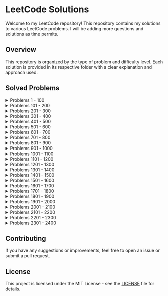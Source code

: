 # LeetCode Solutions

Welcome to my LeetCode repository! This repository contains my solutions to various LeetCode problems. I will be adding more questions and solutions as time permits.

## Overview

This repository is organized by the type of problem and difficulty level. Each solution is provided in its respective folder with a clear explanation and approach used.
 
## Solved Problems
<details>
<summary>Problems 1 - 100</summary>

<details>
<summary>Problems 1 - 10</summary>

&nbsp;&nbsp;&nbsp;&nbsp;[1. Two Sum](https://leetcode.com/problems/two-sum) ---> [Solution](https://github.com/LichtsteinReuven/LeetCode/tree/main/Easy/1.%20TwoSum) 

&nbsp;&nbsp;&nbsp;&nbsp;[2. Add Two Numbers](https://leetcode.com/problems/add-two-numbers) ---> [Solution](https://github.com/LichtsteinReuven/LeetCode/tree/main/Medium/2.%20AddTwoNumbers)

&nbsp;&nbsp;&nbsp;&nbsp;[3. Longest Substring Without Repeating Characters](https://leetcode.com/problems/longest-substring-without-repeating-characters/) ---> [Solution](https://github.com/LichtsteinReuven/LeetCode/tree/main/Medium/3.%20LongestSubstringWithoutRepeatingCharacters/Python)

&nbsp;&nbsp;&nbsp;&nbsp;[6. Zigzag Conversion](https://leetcode.com/problems/zigzag-conversion/) ---> [Solution](https://github.com/LichtsteinReuven/LeetCode/tree/main/Medium/6.%20ZigzagConversion)

&nbsp;&nbsp;&nbsp;&nbsp;[7. Reverse Integer](https://leetcode.com/problems/reverse-integer/) ---> [Solution](https://github.com/LichtsteinReuven/LeetCode/tree/main/Medium/7.%20ReverseInteger)

&nbsp;&nbsp;&nbsp;&nbsp;[9. Palindrome Number](https://leetcode.com/problems/palindrome-number/) ---> [Solution](https://github.com/LichtsteinReuven/LeetCode/tree/main/Easy/9.%20PalindromeNumber)

</details>

<details>
<summary>Problems 11 - 20</summary>

&nbsp;&nbsp;&nbsp;&nbsp;[11. Container With Most Water](https://leetcode.com/problems/container-with-most-water/) ---> [Solution](https://github.com/LichtsteinReuven/LeetCode/tree/main/Medium/11.ContainerWithMostWater/Python)

&nbsp;&nbsp;&nbsp;&nbsp;[12. Integer to Roman](https://leetcode.com/problems/integer-to-roman/) ---> [Solution](https://github.com/LichtsteinReuven/LeetCode/tree/main/Medium/12.IntegerToRoman/Python)

&nbsp;&nbsp;&nbsp;&nbsp;[13. Roman to Integer](https://leetcode.com/problems/roman-to-integer/) ---> [Solution](https://github.com/LichtsteinReuven/LeetCode/tree/main/Easy/13.%20RomanToInteger)

&nbsp;&nbsp;&nbsp;&nbsp;[14. Longest Common Prefix](https://leetcode.com/problems/longest-common-prefix/) ---> [Solution](https://github.com/LichtsteinReuven/LeetCode/tree/main/Easy/14.%20LongestCommonPrefix)

&nbsp;&nbsp;&nbsp;&nbsp;[15. 3Sum](https://leetcode.com/problems/3sum/) ---> [Solution](https://github.com/LichtsteinReuven/LeetCode/tree/main/Medium/15.3Sum/Python)

&nbsp;&nbsp;&nbsp;&nbsp;[17. Letter Combinations of a Phone Number](https://leetcode.com/problems/letter-combinations-of-a-phone-number/) ---> [Solution](https://github.com/LichtsteinReuven/LeetCode/tree/main/Medium/17.LetterCombinationsOfAPhoneNumber/Python)

&nbsp;&nbsp;&nbsp;&nbsp;[20. Valid Parentheses](https://leetcode.com/problems/valid-parentheses/) ---> [Solution](https://github.com/LichtsteinReuven/LeetCode/tree/main/Easy/20.ValidParentheses/Python)

</details>

<details>
<summary>Problems 21 - 30</summary>

&nbsp;&nbsp;&nbsp;&nbsp;[21. Merge Two Sorted Lists](https://leetcode.com/problems/merge-two-sorted-lists/) ---> [Solution](https://github.com/LichtsteinReuven/LeetCode/tree/main/Easy/21.%20MergeTwoSortedLists)

&nbsp;&nbsp;&nbsp;&nbsp;[26. Remove Duplicates from Sorted Array](https://leetcode.com/problems/remove-duplicates-from-sorted-array) ---> [Solution](https://github.com/LichtsteinReuven/LeetCode/tree/main/Easy/26.%20RemoveDuplicatesFromSortedArray/Python)

&nbsp;&nbsp;&nbsp;&nbsp;[27. Remove Element](https://leetcode.com/problems/remove-element/) ---> [Solution](https://github.com/LichtsteinReuven/LeetCode/tree/main/Easy/27.%20RemoveElement/Python)

&nbsp;&nbsp;&nbsp;&nbsp;[28. Find the Index of the First Occurrence in a String](https://leetcode.com/problems/find-the-index-of-the-first-occurrence-in-a-string/) ---> [Solution](https://github.com/LichtsteinReuven/LeetCode/tree/main/Easy/28.FindTheIndexOfTheFirstOccurrenceInAString/Python)

&nbsp;&nbsp;&nbsp;&nbsp;[30. Substring with Concatenation of All Words](https://leetcode.com/problems/substring-with-concatenation-of-all-words/) ---> [Solution](https://github.com/LichtsteinReuven/LeetCode/tree/main/Hard/30.SubstringWithConcatenationOfAllWords/Python)

</details>

<details>
<summary>Problems 31 - 40</summary>

&nbsp;&nbsp;&nbsp;&nbsp;[35. Search Insert Position](https://leetcode.com/problems/search-insert-position/) ---> [Solution](https://github.com/LichtsteinReuven/LeetCode/tree/main/Easy/35.SearchInsertPosition/Python)

&nbsp;&nbsp;&nbsp;&nbsp;[39. Combination Sum](https://leetcode.com/problems/combination-sum/) ---> [Solution](https://github.com/LichtsteinReuven/LeetCode/tree/main/Medium/39.CombinationSum/Python)

</details>

<details>
<summary>Problems 41 - 50</summary>

&nbsp;&nbsp;&nbsp;&nbsp;[46. Permutations](https://leetcode.com/problems/permutations/) ---> [Solution](https://github.com/LichtsteinReuven/LeetCode/tree/main/Medium/46.Permutations/Python)

&nbsp;&nbsp;&nbsp;&nbsp;[48. Rotate Image](https://leetcode.com/problems/rotate-image/) ---> [Solution](https://github.com/LichtsteinReuven/LeetCode/tree/main/Medium/48.RotateImage/Python)

</details>

<details>
<summary>Problems 51 - 60</summary>

&nbsp;&nbsp;&nbsp;&nbsp;[52. N-Queens II](https://leetcode.com/problems/n-queens-ii/) ---> [Solution](https://github.com/LichtsteinReuven/LeetCode/tree/main/Hard/52.N-QueensII/Python)

&nbsp;&nbsp;&nbsp;&nbsp;[56. Merge Intervals](https://leetcode.com/problems/merge-intervals/) ---> [Solution](https://github.com/LichtsteinReuven/LeetCode/tree/main/Medium/56.MergeIntervals/Python)

&nbsp;&nbsp;&nbsp;&nbsp;[57. Insert Interval](https://leetcode.com/problems/insert-interval/) ---> [Solution](https://github.com/LichtsteinReuven/LeetCode/tree/main/Medium/57.InsertInterval/Python)

</details>

<details>
<summary>Problems 61 - 70</summary>

&nbsp;&nbsp;&nbsp;&nbsp;[61. Rotate List](https://leetcode.com/problems/rotate-list/) ---> [Solution](https://github.com/LichtsteinReuven/LeetCode/tree/main/Medium/61.RotateList/Python)

&nbsp;&nbsp;&nbsp;&nbsp;[63. Unique Paths II](https://leetcode.com/problems/unique-paths-ii/) ---> [Solution](https://github.com/LichtsteinReuven/LeetCode/tree/main/Medium/63.UniquePathsII/Python)

&nbsp;&nbsp;&nbsp;&nbsp;[64. Minimum Path Sum](https://leetcode.com/problems/minimum-path-sum/) ---> [Solution](https://github.com/LichtsteinReuven/LeetCode/tree/main/Medium/64.MinimumPathSum/Python)

&nbsp;&nbsp;&nbsp;&nbsp;[66. Plus One](https://leetcode.com/problems/plus-one/) ---> [Solution](https://github.com/LichtsteinReuven/LeetCode/tree/main/Easy/66.PlusOne/Python)

&nbsp;&nbsp;&nbsp;&nbsp;[67. Add Binary](https://leetcode.com/problems/add-binary/) ---> [Solution](https://github.com/LichtsteinReuven/LeetCode/tree/main/Easy/67.AddBinary/Python)

&nbsp;&nbsp;&nbsp;&nbsp;[70. Climbing Stairs](https://leetcode.com/problems/climbing-stairs/) ---> [Solution](https://github.com/LichtsteinReuven/LeetCode/tree/main/Easy/70.ClimbingStairs/Python)

</details>

<details>
<summary>Problems 71 - 80</summary>

&nbsp;&nbsp;&nbsp;&nbsp;[73. Set Matrix Zeroes](https://leetcode.com/problems/set-matrix-zeroes/) ---> [Solution](https://github.com/LichtsteinReuven/LeetCode/tree/main/Medium/73.SetMatrixZeroes/Python)

&nbsp;&nbsp;&nbsp;&nbsp;[74. Search a 2D Matrix](https://leetcode.com/problems/search-a-2d-matrix/) ---> [Solution](https://github.com/LichtsteinReuven/LeetCode/tree/main/Medium/74.SearchA2DMatrix/Python)

&nbsp;&nbsp;&nbsp;&nbsp;[77. Combinations](https://leetcode.com/problems/combinations/) ---> [Solution](https://github.com/LichtsteinReuven/LeetCode/tree/main/Medium/77.Combinations/Python)

&nbsp;&nbsp;&nbsp;&nbsp;[80. Remove Duplicates from Sorted Array II](https://leetcode.com/problems/remove-duplicates-from-sorted-array-ii/) ---> [Solution](https://github.com/LichtsteinReuven/LeetCode/tree/main/Medium/80.%20RemoveDuplicatesFromSortedArrayII/Python)

</details>

<details>
<summary>Problems 81 - 90</summary>

&nbsp;&nbsp;&nbsp;&nbsp;[88. Merge Sorted Array](https://leetcode.com/problems/merge-sorted-array/) ---> [Solution](https://github.com/LichtsteinReuven/LeetCode/tree/main/Easy/88.%20MergeSortedArray/Python)
 
</details>

<details>
<summary>Problems 91 - 100</summary>

&nbsp;&nbsp;&nbsp;&nbsp;[100. Same Tree](https://leetcode.com/problems/same-tree/) ---> [Solution](https://github.com/LichtsteinReuven/LeetCode/tree/main/Easy/100.%20SameTree)

</details>

</details>

<details>
<summary>Problems 101 - 200</summary>

<details>
<summary>Problems 101 - 110</summary>

&nbsp;&nbsp;&nbsp;&nbsp;[104. Maximum Depth of Binary Tree](https://leetcode.com/problems/maximum-depth-of-binary-tree/) ---> [Solution](https://github.com/LichtsteinReuven/LeetCode/tree/main/Easy/104.MaximumDepthOfBinaryTree/Python)

&nbsp;&nbsp;&nbsp;&nbsp;[108. Convert Sorted Array to Binary Search Tree](https://leetcode.com/problems/convert-sorted-array-to-binary-search-tree/) ---> [Solution](https://github.com/LichtsteinReuven/LeetCode/tree/main/Easy/108.ConvertSortedArrayToBinarySearchTree/Python)

</details>

<details>
<summary>Problems 111 - 120</summary>

&nbsp;&nbsp;&nbsp;&nbsp;[112. Path Sum](https://leetcode.com/problems/path-sum/) ---> [Solution](https://github.com/LichtsteinReuven/LeetCode/tree/main/Easy/112.PathSum/Python)

&nbsp;&nbsp;&nbsp;&nbsp;[120. Triangle](https://leetcode.com/problems/triangle/) ---> [Solution](https://github.com/LichtsteinReuven/LeetCode/tree/main/Medium/120.Triangle/Python)

</details>

<details>
<summary>Problems 121 - 130</summary>

&nbsp;&nbsp;&nbsp;&nbsp;[125. Valid Palindrome](https://leetcode.com/problems/valid-palindrome/) ---> [Solution](https://github.com/LichtsteinReuven/LeetCode/tree/main/Easy/125.%20ValidPalindrome/Python)

</details> 

<details>
<summary>Problems 131 - 140</summary>

&nbsp;&nbsp;&nbsp;&nbsp;[138. Copy List with Random Pointer](https://leetcode.com/problems/copy-list-with-random-pointer/) ---> [Solution](https://github.com/LichtsteinReuven/LeetCode/tree/main/Medium/138.CopyListWithRandomPointer/Python)

</details>

<details>
<summary>Problems 141 - 150</summary>

&nbsp;&nbsp;&nbsp;&nbsp;[141. Linked List Cycle](https://leetcode.com/problems/linked-list-cycle/) ---> [Solution](https://github.com/LichtsteinReuven/LeetCode/tree/main/Easy/141.LinkedListCycle/Python)

&nbsp;&nbsp;&nbsp;&nbsp;[150. Evaluate Reverse Polish Notation](https://leetcode.com/problems/evaluate-reverse-polish-notation/) ---> [Solution](https://github.com/LichtsteinReuven/LeetCode/tree/main/Medium/150.EvaluateReversePolishNotation/Python)

</details>  

<details>
<summary>Problems 151 - 160</summary>

&nbsp;&nbsp;&nbsp;&nbsp;[151. Reverse Words in a String](https://leetcode.com/problems/reverse-words-in-a-string/) ---> [Solution](https://github.com/LichtsteinReuven/LeetCode/tree/main/Medium/151.ReverseWordsInAString/Python)

&nbsp;&nbsp;&nbsp;&nbsp;[155. Min Stack](https://leetcode.com/problems/min-stack/) ---> [Solution](https://github.com/LichtsteinReuven/LeetCode/tree/main/Medium/155.MinStack/Python)

</details>

<details>
<summary>Problems 161 - 170</summary>

&nbsp;&nbsp;&nbsp;&nbsp;[167. Two Sum II - Input array is sorted](https://leetcode.com/problems/two-sum-ii-input-array-is-sorted/) ---> [Solution](https://github.com/LichtsteinReuven/LeetCode/tree/main/Medium/167.TwoSumII%20-InputArrayIsSorted/Python)

&nbsp;&nbsp;&nbsp;&nbsp;[169. Majority Element](https://leetcode.com/problems/majority-element/) ---> [Solution](https://github.com/LichtsteinReuven/LeetCode/tree/main/Easy/169.%20MajorityElement/Python)

</details>

<details>
<summary>Problems 171 - 180</summary>
</details>

<details>
<summary>Problems 181 - 190</summary>

&nbsp;&nbsp;&nbsp;&nbsp;[189. Rotate Array](https://leetcode.com/problems/rotate-array/) ---> [Solution](https://github.com/LichtsteinReuven/LeetCode/tree/main/Medium/189.%20RotateArray/Python)

&nbsp;&nbsp;&nbsp;&nbsp;[190. Reverse Bits](https://leetcode.com/problems/reverse-bits/) ---> [Solution](https://github.com/LichtsteinReuven/LeetCode/tree/main/Easy/190.ReverseBits/Python)

</details>

<details>
<summary>Problems 191 - 200</summary>

&nbsp;&nbsp;&nbsp;&nbsp;[197. Rising Temperature](https://leetcode.com/problems/rising-temperature/) ---> [Solution](https://github.com/LichtsteinReuven/LeetCode/tree/main/Easy/197.RisingTemperature/SQL)

&nbsp;&nbsp;&nbsp;&nbsp;[198. House Robber](https://leetcode.com/problems/house-robber/) ---> [Solution](https://github.com/LichtsteinReuven/LeetCode/tree/main/Medium/198.HouseRobber/Python)

</details>

</details>

<details>
<summary>Problems 201 - 300</summary>

<details>
<summary>Problems 201 - 210</summary>

&nbsp;&nbsp;&nbsp;&nbsp;[202. Happy Number](https://leetcode.com/problems/happy-number/) ---> [Solution](https://github.com/LichtsteinReuven/LeetCode/tree/main/Easy/202.HappyNumber/Python)

&nbsp;&nbsp;&nbsp;&nbsp;[205. Isomorphic Strings](https://leetcode.com/problems/isomorphic-strings/) ---> [Solution](https://github.com/LichtsteinReuven/LeetCode/tree/main/Easy/205.IsomorphicStrings/Python)

&nbsp;&nbsp;&nbsp;&nbsp;[209. Minimum Size Subarray Sum](https://leetcode.com/problems/minimum-size-subarray-sum/) ---> [Solution](https://github.com/LichtsteinReuven/LeetCode/tree/main/Medium/209.MinimumSizeSubarraySum/Python)

</details>

<details>
<summary>Problems 211 - 220</summary>

&nbsp;&nbsp;&nbsp;&nbsp;[219. Contains Duplicate II](https://leetcode.com/problems/contains-duplicate-ii/) ---> [Solution](https://github.com/LichtsteinReuven/LeetCode/tree/main/Easy/219.ContainsDuplicateII/Python)

</details>  

<details>
<summary>Problems 221 - 230</summary>

&nbsp;&nbsp;&nbsp;&nbsp;[226. Invert Binary Tree](https://leetcode.com/problems/invert-binary-tree/) ---> [Solution](https://github.com/LichtsteinReuven/LeetCode/tree/main/Easy/226.InvertBinaryTree/Python)

&nbsp;&nbsp;&nbsp;&nbsp;[228. Summary Ranges](https://leetcode.com/problems/summary-ranges/) ---> [Solution](https://github.com/LichtsteinReuven/LeetCode/tree/main/Easy/228.SummaryRanges/Python)

</details>

<details>
<summary>Problems 231 - 240</summary>
</details>

<details>
<summary>Problems 241 - 250</summary>

&nbsp;&nbsp;&nbsp;&nbsp;[242. Valid Anagram](https://leetcode.com/problems/valid-anagram/) ---> [Solution](https://github.com/LichtsteinReuven/LeetCode/tree/main/Easy/242.ValidAnagram/Python)

</details>

<details>
<summary>Problems 251 - 260</summary>
</details>

<details>
<summary>Problems 261 - 270</summary>
</details>

<details>
<summary>Problems 271 - 280</summary>
</details>

<details>
<summary>Problems 281 - 290</summary>

&nbsp;&nbsp;&nbsp;&nbsp;[283. Move Zeroes](https://leetcode.com/problems/move-zeroes/) ---> [Solution](https://github.com/LichtsteinReuven/LeetCode/tree/main/Easy/283.MoveZeroes/C)

&nbsp;&nbsp;&nbsp;&nbsp;[290. Word Pattern](https://leetcode.com/problems/word-pattern/) ---> [Solution](https://github.com/LichtsteinReuven/LeetCode/tree/main/Easy/290.WordPattern/Python)
</details> 

<details>
<summary>Problems 291 - 300</summary>
</details>

</details>

<details>
<summary>Problems 301 - 400</summary>

<details>
<summary>Problems 301 - 310</summary>
</details>

<details>
<summary>Problems 311 - 320</summary>
</details>

<details>
<summary>Problems 321 - 330</summary>
</details>

<details>
<summary>Problems 331 - 340</summary>
</details>

<details>
<summary>Problems 341 - 350</summary>
</details>

<details>
<summary>Problems 351 - 360</summary>
</details>

<details>
<summary>Problems 361 - 370</summary>
</details>

<details>
<summary>Problems 371 - 380</summary>

&nbsp;&nbsp;&nbsp;&nbsp;[380. Insert Delete GetRandom O(1)](https://leetcode.com/problems/insert-delete-getrandom-o1/) ---> [Solution](https://github.com/LichtsteinReuven/LeetCode/tree/main/Medium/380.InsertDeleteGetRandomO(1)/Python)

</details>

<details>
<summary>Problems 381 - 390</summary>

&nbsp;&nbsp;&nbsp;&nbsp;[383. Ransom Note](https://leetcode.com/problems/ransom-note/) ---> [Solution](https://github.com/LichtsteinReuven/LeetCode/tree/main/Easy/383.RansomNote/Python)
</details>

<details>
<summary>Problems 391 - 400</summary>

&nbsp;&nbsp;&nbsp;&nbsp;[392. Is Subsequence](https://leetcode.com/problems/is-subsequence/) ---> [Solution](https://github.com/LichtsteinReuven/LeetCode/tree/main/Easy/392.IsSubsequence)

</details>

</details>

<details>
<summary>Problems 401 - 500</summary>

</details>

<details>
<summary>Problems 501 - 600</summary>

[550. Game Play Analysis IV](https://leetcode.com/problems/game-play-analysis-iv/) ---> [Solution](https://github.com/LichtsteinReuven/LeetCode/tree/main/Medium/550.GamePlayAnalysisIV/SQL)

[570. Managers with at Least 5 Direct Reports](https://leetcode.com/problems/managers-with-at-least-5-direct-reports/) ---> [Solution](https://github.com/LichtsteinReuven/LeetCode/tree/main/Medium/570.ManagersWithAtLeast5DirectReports/SQL)

[577. Employee Bonus](https://leetcode.com/problems/employee-bonus/) ---> [Solution](https://github.com/LichtsteinReuven/LeetCode/tree/main/Easy/577.EmployeeBonus/SQL)

[584. Find Customer Referee](https://leetcode.com/problems/find-customer-referee/) ---> [Solution](https://github.com/LichtsteinReuven/LeetCode/tree/main/Easy/584.FindCustomerReferee/SQL)

[595. Big Countries](https://leetcode.com/problems/big-countries/) ---> [Solution](https://github.com/LichtsteinReuven/LeetCode/tree/main/Easy/595.BigCountries/SQL)

[596. Classes More Than 5 Students](https://leetcode.com/problems/classes-more-than-5-students/) ---> [Solution](https://github.com/LichtsteinReuven/LeetCode/tree/main/Easy/596.ClassesMoreThan5Students/SQL)

</details>

<details>
<summary>Problems 601 - 700</summary>

<details>
<summary>Problems 601 - 610</summary>

&nbsp;&nbsp;&nbsp;&nbsp;[605. Can Place Flowers](https://leetcode.com/problems/can-place-flowers/) ---> [Solution](https://github.com/LichtsteinReuven/LeetCode/tree/main/Easy/605.CanPlaceFlowers/C)

</details>

<details>
<summary>Problems 611 - 620</summary>

&nbsp;&nbsp;&nbsp;&nbsp;[620. Not Boring Movies](https://leetcode.com/problems/not-boring-movies/) ---> [Solution](https://github.com/LichtsteinReuven/LeetCode/tree/main/Easy/620.NotBoringMovies/SQL)

</details>

<details>
<summary>Problems 621 - 630</summary>
</details>

<details>
<summary>Problems 631 - 640</summary>
</details>

<details>
<summary>Problems 641 - 650</summary>

&nbsp;&nbsp;&nbsp;&nbsp;[643. Maximum Average Subarray I](https://leetcode.com/problems/maximum-average-subarray-i/) ---> [Solution](https://github.com/LichtsteinReuven/LeetCode/tree/main/Easy/643.MaximumAverageSubarrayI/C)

</details>

<details>
<summary>Problems 651 - 660</summary>
</details>

<details>
<summary>Problems 661 - 670</summary>
</details>

<details>
<summary>Problems 671 - 680</summary>
</details>

<details>
<summary>Problems 681 - 690</summary>
</details>

<details>
<summary>Problems 691 - 700</summary>
</details>

</details>

<details>
<summary>Problems 701 - 800</summary>
</details>

<details>
<summary>Problems 801 - 900</summary>
</details>

<details>
<summary>Problems 901 - 1000</summary>
</details>

<details>
<summary>Problems 1001 - 1100</summary>

<details>
<summary>Problems 1001 - 1010</summary>
</details>

<details>
<summary>Problems 1011 - 1020</summary>
</details>

<details>
<summary>Problems 1021 - 1030</summary>
</details>

<details>
<summary>Problems 1031 - 1040</summary>
</details>

<details>
<summary>Problems 1041 - 1050</summary>
</details>

<details>
<summary>Problems 1051 - 1060</summary>
</details>

<details>
<summary>Problems 1061 - 1070</summary>

&nbsp;&nbsp;&nbsp;&nbsp;[1068. Product Sales Analysis I](https://leetcode.com/problems/product-sales-analysis-i/) ---> [Solution](https://github.com/LichtsteinReuven/LeetCode/tree/main/Easy/1068.ProductSalesAnalysisI/SQL)

</details>

<details>
<summary>Problems 1071 - 1080</summary>

&nbsp;&nbsp;&nbsp;&nbsp;[1071. Greatest Common Divisor of Strings](https://leetcode.com/problems/greatest-common-divisor-of-strings/) ---> [Solution](https://github.com/LichtsteinReuven/LeetCode/tree/main/Easy/1071.GreatestCommonDivisorOfStrings/C)

&nbsp;&nbsp;&nbsp;&nbsp;[1075. Project Employees I](https://leetcode.com/problems/project-employees-i/) ---> [Solution](https://github.com/LichtsteinReuven/LeetCode/tree/main/Easy/1075.ProjectEmployeesI/SQL)

</details>

<details>
<summary>Problems 1081 - 1090</summary>
</details>

<details>
<summary>Problems 1091 - 1100</summary>
</details>

</details>

<details>
<summary>Problems 1101 - 1200</summary>

[1148. Article Views I](https://leetcode.com/problems/article-views-i/) ---> [Solution](https://github.com/LichtsteinReuven/LeetCode/tree/main/Easy/1148.ArticleViewsI/SQL)

[1174. Immediate Food Delivery II](https://leetcode.com/problems/immediate-food-delivery-ii/) ---> [Solution](https://github.com/LichtsteinReuven/LeetCode/tree/main/Medium/1174.ImmediateFoodDeliveryII/SQL)

[1193. Monthly Transactions I](https://leetcode.com/problems/monthly-transactions-i/) ---> [Solution](https://github.com/LichtsteinReuven/LeetCode/tree/main/Medium/1193.MonthlyTransactionsI/SQL)

</details>

<details>
<summary>Problems 1201 - 1300</summary>

[1211. Queries Quality and Percentage](https://leetcode.com/problems/queries-quality-and-percentage/) ---> [Solution](https://github.com/LichtsteinReuven/LeetCode/tree/main/Easy/1211.QueriesQualityAndPercentage/SQL)

[1251. Average Selling Price](https://leetcode.com/problems/average-selling-price/) ---> [Solution](https://github.com/LichtsteinReuven/LeetCode/tree/main/Easy/1251.AverageSellingPrice/SQL)

[1280. Students and Examinations](https://leetcode.com/problems/students-and-examinations/) ---> [Solution](https://github.com/LichtsteinReuven/LeetCode/tree/main/Easy/1280.StudentsAndExaminations/SQL)

</details>

<details>
<summary>Problems 1301 - 1400</summary>

[1378. Replace Employee ID With The Unique Identifier](https://leetcode.com/problems/replace-employee-id-with-the-unique-identifier/) ---> [Solution](https://github.com/LichtsteinReuven/LeetCode/tree/main/Easy/1378.ReplaceEmployeeIDWithTheUniqueIdentifier/SQL)

</details>

<details>
<summary>Problems 1401 - 1500</summary>

<details>
<summary>Problems 1401 - 1410</summary>
</details>

<details>
<summary>Problems 1411 - 1420</summary>
</details>

<details>
<summary>Problems 1421 - 1430</summary>
</details>

<details>
<summary>Problems 1431 - 1440</summary>

&nbsp;&nbsp;&nbsp;&nbsp;[1431. Kids With the Greatest Number of Candies](https://leetcode.com/problems/kids-with-the-greatest-number-of-candies/) ---> [Solution](https://github.com/LichtsteinReuven/LeetCode/tree/main/Easy/1431.KidsWithTheGreatestNumberOfCandies/C)

</details>

<details>
<summary>Problems 1441 - 1450</summary>
</details>

<details>
<summary>Problems 1451 - 1460</summary>
</details>

<details>
<summary>Problems 1461 - 1470</summary>
</details>

<details>
<summary>Problems 1471 - 1480</summary>
</details>

<details>
<summary>Problems 1481 - 1490</summary>
</details>

<details>
<summary>Problems 1491 - 1500</summary>
</details>

</details>

<details>
<summary>Problems 1501 - 1600</summary>

[1581. Customer Who Visited But Did Not Make Any Transactions](https://leetcode.com/problems/customer-who-visited-but-did-not-make-any-transactions/) ---> [Solution](https://github.com/LichtsteinReuven/LeetCode/tree/main/Easy/1581.CustomerWhoVisitedButDidNotMakeAnyTransactions/SQL)

</details>

<details>
<summary>Problems 1601 - 1700</summary>

[1633. Percentage of Users Attended a Contest](https://leetcode.com/problems/percentage-of-users-attended-a-contest/) ---> [Solution](https://github.com/LichtsteinReuven/LeetCode/tree/main/Easy/1633.PercentageOfUsersAttendedAContest/SQL)

[1661. Average Time of Process per Machine](https://leetcode.com/problems/average-time-of-process-per-machine/) ---> [Solution](https://github.com/LichtsteinReuven/LeetCode/tree/main/Easy/1661.AverageTimeOfProcessPerMachine/SQL)

[1683. Invalid Tweets](https://leetcode.com/problems/invalid-tweets/) ---> [Solution](https://github.com/LichtsteinReuven/LeetCode/tree/main/Easy/1683.InvalidTweets/SQL)

</details>

<details>
<summary>Problems 1701 - 1800</summary>

<details>
<summary>Problems 1701 - 1710</summary>
</details>

<details>
<summary>Problems 1711 - 1720</summary>
</details>

<details>
<summary>Problems 1721 - 1730</summary>
</details>

<details>
<summary>Problems 1731 - 1740</summary>
</details>

<details>
<summary>Problems 1741 - 1750</summary>
</details>

<details>
<summary>Problems 1751 - 1760</summary>

&nbsp;&nbsp;&nbsp;&nbsp;[1757. Recyclable and Low Fat Products](https://leetcode.com/problems/recyclable-and-low-fat-products/) ---> [Solution](https://github.com/LichtsteinReuven/LeetCode/tree/main/Easy/1757.RecuclableAndLowFatProducts/SQL)
</details>

<details>
<summary>Problems 1761 - 1770</summary>

&nbsp;&nbsp;&nbsp;&nbsp;[1768. Merge Names](https://leetcode.com/problems/merge-names/) ---> [Solution](https://github.com/LichtsteinReuven/LeetCode/tree/main/Easy/1768.MergeStringsAlternately/C)
</details>

<details>
<summary>Problems 1771 - 1780</summary>
</details>

<details>
<summary>Problems 1781 - 1790</summary>
</details>

<details>
<summary>Problems 1791 - 1800</summary>
</details>

</details>

<details>
<summary>Problems 1801 - 1900</summary>
</details>

<details>
<summary>Problems 1901 - 2000</summary>

[1934. Confirmation Rate](https://leetcode.com/problems/confirmation-rate/) ---> [Solution](https://github.com/LichtsteinReuven/LeetCode/tree/main/Medium/1934.ConfirmationRate/SQL)

</details>

<details>
<summary>Problems 2001 - 2100</summary>
</details>

<details>
<summary>Problems 2101 - 2200</summary>
</details>

<details>
<summary>Problems 2201 - 2300</summary>
</details>

<details>
<summary>Problems 2301 - 2400</summary>

[2356. Find the Shortest Superstring](https://leetcode.com/problems/find-the-shortest-superstring/) ---> [Solution](https://github.com/LichtsteinReuven/LeetCode/tree/main/Easy/2356.NumberOfUniqueSubjectsTaughtByEachTeacher/SQL)

</details>


## Contributing

If you have any suggestions or improvements, feel free to open an issue or submit a pull request.

## License

This project is licensed under the MIT License - see the [LICENSE](LICENSE) file for details.

